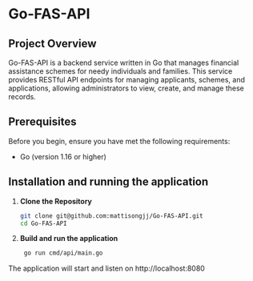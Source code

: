 # Go-FAS-API

## Project Overview
Go-FAS-API is a backend service written in Go that manages financial assistance schemes for needy individuals and families. This service provides RESTful API endpoints for managing applicants, schemes, and applications, allowing administrators to view, create, and manage these records.

## Prerequisites
Before you begin, ensure you have met the following requirements:
- Go (version 1.16 or higher)

## Installation and running the application

1. **Clone the Repository**
   ```bash
   git clone git@github.com:mattisongjj/Go-FAS-API.git
   cd Go-FAS-API
2. **Build and run the application**
   ```bash
    go run cmd/api/main.go
  The application will start and listen on http://localhost:8080
